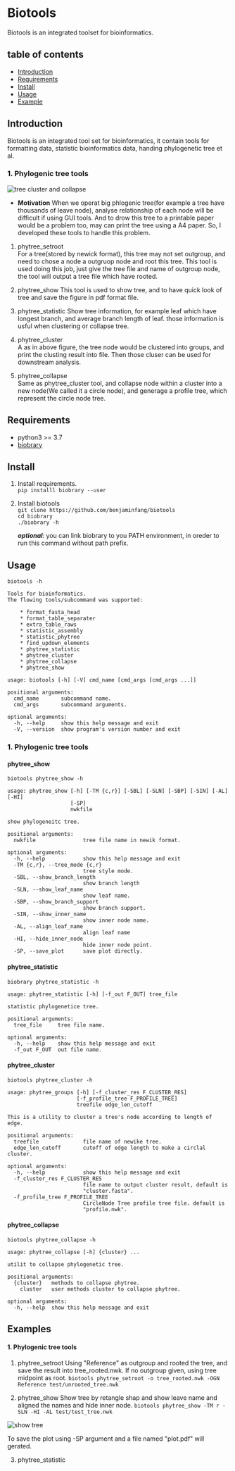 # Biotools
Biotools is an integrated toolset for bioinformatics.  

## table of contents  
* [Introduction](#Introduction)
* [Requirements](#Requirements)
* [Install](#Install)
* [Usage](#Usage)
* [Example](#Example)
## Introduction
Biotools is an integrated tool set for bioinformatics, it contain tools for formatting data, statistic bioinformatics data, handing phylogenetic tree et al. 

### 1. Phylogenic tree tools
![tree cluster and collapse](./img/tree_clustring.svg)
* __Motivation__
  When we operat big phlogenic tree(for example a tree have thousands of leave node),
  analyse relationship of each node will be difficult if using GUI tools. And to drow this tree to a printable paper would be a problem too, may can print the tree using a A4 paper.
  So, I developed these tools to handle this problem.

1. phytree_setroot  
For a tree(stored by newick format), this tree may not set outgroup, and need to chose a node a outgruop node and root this tree. This tool is used doing this job, just give the tree file and name of outgroup node, the tool will output a tree file which have rooted.   

2. phytree_show 
This tool is used to show tree, and to have quick look of tree and save the figure in pdf format file.

3. phytree_statistic
Show tree information, for example leaf which have longest branch, and average branch length of leaf. those information is usful when clustering or collapse tree.

4. phytree_cluster   
A as in above figure, the tree node would be clustered into groups, and print the clusting result into file. Then those cluser can be used for downstream analysis.

5. phytree_collapse   
Same as phytree_cluster tool, and collapse node within a cluster into a new node(We called it a circle node), and generage a profile tree, which represent the circle node tree.
 

## Requirements
* python3 >= 3.7  
* [biobrary](https://github.com/benjaminfang/biobrary)    

## Install
1. Install requirements.  
    `pip installl biobrary --user`

2. Install biotools  
`git clone https://github.com/benjaminfang/biotools`  
`cd biobrary`  
`./biobrary -h`  

    ___optional___:
    you can link biobrary to you PATH environment, in oreder to run this command without path prefix.  

## Usage
`biotools -h`  
```
Tools for bioinformatics.
The flowing tools/subcommand was supported:

    * format_fasta_head
    * format_table_separater
    * extra_table_raws
    * statistic_assembly
    * statistic_phytree
    * find_updown_elements
    * phytree_statistic
    * phytree_cluster
    * phytree_collapse
    * phytree_show

usage: biotools [-h] [-V] cmd_name [cmd_args [cmd_args ...]]

positional arguments:
  cmd_name       subcommand name.
  cmd_args       subcommand arguments.

optional arguments:
  -h, --help     show this help message and exit
  -V, --version  show program's version number and exit

```
 ### 1. Phylogenic tree tools

#### phytree_show
`biotools phytree_show -h`
```
usage: phytree_show [-h] [-TM {c,r}] [-SBL] [-SLN] [-SBP] [-SIN] [-AL] [-HI]
                    [-SP]
                    nwkfile

show phylogeneitc tree.

positional arguments:
  nwkfile               tree file name in newik format.

optional arguments:
  -h, --help            show this help message and exit
  -TM {c,r}, --tree_mode {c,r}
                        tree style mode.
  -SBL, --show_branch_length
                        show branch length
  -SLN, --show_leaf_name
                        show leaf name.
  -SBP, --show_branch_support
                        show branch support.
  -SIN, --show_inner_name
                        show inner node name.
  -AL, --align_leaf_name
                        align leaf name
  -HI, --hide_inner_node
                        hide inner node point.
  -SP, --save_plot      save plot directly.

```


#### phytree_statistic  
`biobrary phytree_statistic -h`  
```
usage: phytree_statistic [-h] [-f_out F_OUT] tree_file

statistic phylogenetice tree.

positional arguments:
  tree_file     tree file name.

optional arguments:
  -h, --help    show this help message and exit
  -f_out F_OUT  out file name.

```

#### phytree_cluster  
`biotools phytree_cluster -h`
```
usage: phytree_groups [-h] [-f_cluster_res F_CLUSTER_RES]
                      [-f_profile_tree F_PROFILE_TREE]
                      treefile edge_len_cutoff

This is a utility to cluster a tree's node according to length of edge.

positional arguments:
  treefile              file name of newike tree.
  edge_len_cutoff       cutoff of edge length to make a circlal cluster.

optional arguments:
  -h, --help            show this help message and exit
  -f_cluster_res F_CLUSTER_RES
                        file name to output cluster result, default is
                        "cluster.fasta".
  -f_profile_tree F_PROFILE_TREE
                        CircleNode Tree profile tree file. default is
                        "profile.nwk".

```

#### phytree_collapse
`biotools phytree_collapse -h`
```
usage: phytree_collapse [-h] {cluster} ...

utilit to collapse phylogenetic tree.

positional arguments:
  {cluster}   methods to collapse phytree.
    cluster   user methods cluster to collapse phytree.

optional arguments:
  -h, --help  show this help message and exit
```


## Examples
#### 1. Phylogenic tree tools 
1. phytree_setroot
Using "Reference" as outgroup and rooted the tree, and save the result into tree_rooted.nwk. If no outgroup given, using tree midpoint as root.
`biotools phytree_setroot -o tree_rooted.nwk -OGN Reference test/unrooted_tree.nwk`  

2. phytree_show
Show tree by retangle shap and show leave name and aligned the names and hide inner node.
`biotools phytree_show -TM r -SLN -HI -AL test/test_tree.nwk`

![show tree](./img/phytree_show_exm.png)

To save the plot using -SP argument and a file named "plot.pdf" will gerated.

3. phytree_statistic
